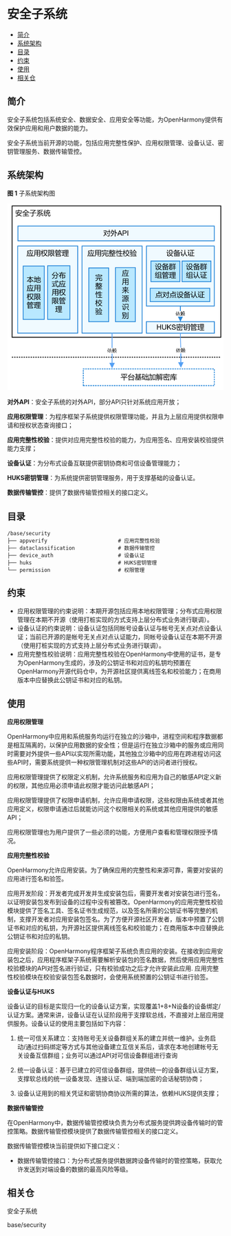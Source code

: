# 安全子系统<a name="ZH-CN_TOPIC_0000001087014383"></a>

-   [简介](#section11660541593)
-   [系统架构](#section342962219551)
-   [目录](#section92711824195113)
-   [约束](#section7715171045219)
-   [使用](#section2057642312536)
-   [相关仓](#section155556361910)

## 简介<a name="section11660541593"></a>

安全子系统包括系统安全、数据安全、应用安全等功能，为OpenHarmony提供有效保护应用和用户数据的能力。

安全子系统当前开源的功能，包括应用完整性保护、应用权限管理、设备认证、密钥管理服务、数据传输管控。

## 系统架构<a name="section342962219551"></a>

**图 1**  子系统架构图<a name="fig4460722185514"></a>  


![](figures/zh-cn_image_0000001079207198.png)

**对外API**：安全子系统的对外API，部分API只针对系统应用开放；

**应用权限管理**：为程序框架子系统提供权限管理功能，并且为上层应用提供权限申请和授权状态查询接口；

**应用完整性校验**：提供对应用完整性校验的能力，为应用签名、应用安装校验提供能力支撑；

**设备认证**：为分布式设备互联提供密钥协商和可信设备管理能力；

**HUKS密钥管理**：为系统提供密钥管理服务，用于支撑基础的设备认证。

**数据传输管控**：提供了数据传输管控相关的接口定义。

## 目录<a name="section92711824195113"></a>

```
/base/security
├── appverify                       # 应用完整性校验
├── dataclassification              # 数据传输管控
├── device_auth                     # 设备认证
├── huks                            # HUKS密钥管理
└── permission                      # 权限管理
```

## 约束<a name="section7715171045219"></a>

-   应用权限管理的约束说明：本期开源包括应用本地权限管理；分布式应用权限管理在本期不开源（使用打桩实现的方式支持上层分布式业务进行联调）。
-   设备认证的约束说明：设备认证包括同帐号设备认证与帐号无关点对点设备认证；当前已开源的是帐号无关点对点认证能力，同帐号设备认证在本期不开源（使用打桩实现的方式支持上层分布式业务进行联调）。
-   应用完整性校验说明：应用完整性校验在OpenHarmony中使用的证书，是专为OpenHarmony生成的，涉及的公钥证书和对应的私钥均预置在OpenHarmony开源代码仓中，为开源社区提供离线签名和校验能力；在商用版本中应替换此公钥证书和对应的私钥。

## 使用<a name="section2057642312536"></a>

**应用权限管理**

OpenHarmony中应用和系统服务均运行在独立的沙箱中，进程空间和程序数据都是相互隔离的，以保护应用数据的安全性；但是运行在独立沙箱中的服务或应用同时需要对外提供一些API以实现所需功能，其他独立沙箱中的应用在跨进程访问这些API时，需要系统提供一种权限管理机制对这些API的访问者进行授权。

应用权限管理提供了权限定义机制，允许系统服务和应用为自己的敏感API定义新的权限，其他应用必须申请此权限才能访问此敏感API；

应用权限管理提供了权限申请机制，允许应用申请权限，这些权限由系统或者其他应用定义，权限申请通过后就能访问这个权限相关的系统或其他应用提供的敏感API；

应用权限管理也为用户提供了一些必须的功能，方便用户查看和管理权限授予情况。

**应用完整性校验**

OpenHarmony允许应用安装。为了确保应用的完整性和来源可靠，需要对安装的应用进行签名和验签。

应用开发阶段：开发者完成开发并生成安装包后，需要开发者对安装包进行签名，以证明安装包发布到设备的过程中没有被篡改。OpenHarmony的应用完整性校验模块提供了签名工具、签名证书生成规范，以及签名所需的公钥证书等完整的机制，支撑开发者对应用安装包签名。为了方便开源社区开发者，版本中预置了公钥证书和对应的私钥，为开源社区提供离线签名和校验能力；在商用版本中应替换此公钥证书和对应的私钥。

应用安装阶段：OpenHarmony程序框架子系统负责应用的安装。在接收到应用安装包之后，应用程序框架子系统需要解析安装包的签名数据，然后使用应用完整性校验模块的API对签名进行验证，只有校验成功之后才允许安装此应用.  应用完整性校验模块在校验安装包签名数据时，会使用系统预置的公钥证书进行验签。

**设备认证与HUKS**

设备认证的目标是实现归一化的设备认证方案，实现覆盖1+8+N设备的设备绑定/认证方案。通常来讲，设备认证在认证阶段用于支撑软总线，不直接对上层应用提供服务。设备认证的使用主要包括如下内容：

1. 统一可信关系建立：支持账号无关设备群组关系的建立并统一维护。业务启动/通过扫码绑定等方式与其他设备建立互信关系后，请求在本地创建帐号无关设备互信群组；业务可以通过API对可信设备群组进行查询

2. 统一设备认证：基于已建立的可信设备群组，提供统一的设备群组认证方案，支撑软总线的统一设备发现、连接认证、端到端加密的会话秘钥协商；

3. 设备认证用到的相关凭证和密钥协商协议所需的算法，依赖HUKS提供支撑；

**数据传输管控**

在OpenHarmony中，数据传输管控模块负责为分布式服务提供跨设备传输时的管控策略。数据传输管控模块提供了数据传输管控相关的接口定义。

数据传输管控模块当前提供如下接口定义：

-   数据传输管控接口：为分布式服务提供数据跨设备传输时的管控策略，获取允许发送到对端设备的数据的最高风险等级。

## 相关仓<a name="section155556361910"></a>

安全子系统

base/security


